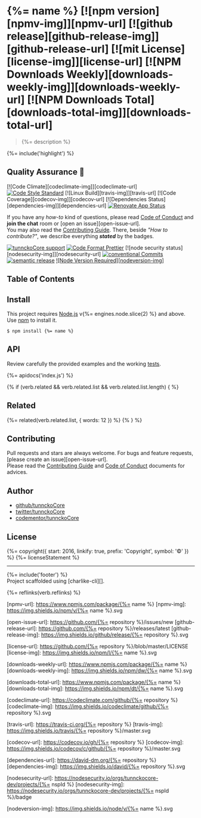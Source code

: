 # {%= name %} [![npm version][npmv-img]][npmv-url] [![github release][github-release-img]][github-release-url] [![mit License][license-img]][license-url] [![NPM Downloads Weekly][downloads-weekly-img]][downloads-weekly-url] [![NPM Downloads Total][downloads-total-img]][downloads-total-url] 

> {%= description %}

{%= include('highlight') %}

## Quality Assurance :100:

[![Code Climate][codeclimate-img]][codeclimate-url] 
[![Code Style Standard][standard-img]][standard-url] 
[![Linux Build][travis-img]][travis-url] 
[![Code Coverage][codecov-img]][codecov-url] 
[![Dependencies Status][dependencies-img]][dependencies-url] 
[![Renovate App Status][renovate-img]][renovate-url] 

If you have any _how-to_ kind of questions, please read [Code of Conduct](./CODE_OF_CONDUCT.md) and **join the chat** room or [open an issue][open-issue-url].  
You may also read the [Contributing Guide](./CONTRIBUTING.md). There, beside _"How to contribute?"_, we describe everything **_stated_** by  the badges.

[![tunnckoCore support][gitterchat-img]][gitterchat-url] 
[![Code Format Prettier][prettier-img]][prettier-url] 
[![node security status][nodesecurity-img]][nodesecurity-url] 
[![conventional Commits][ccommits-img]][ccommits-url] 
[![semantic release][semantic-release-img]][semantic-release-url] 
[![Node Version Required][nodeversion-img]][nodeversion-url]

## Table of Contents
<!-- toc -->

## Install

This project requires [Node.js][nodeversion-url] v{%= engines.node.slice(2) %} and above. Use [npm](https://www.npmjs.com) to install it.

```
$ npm install {%= name %}
```

## API
Review carefully the provided examples and the working [tests](./test.js).

{%= apidocs('index.js') %}

{% if (verb.related && verb.related.list && verb.related.list.length) { %}
## Related
{%= related(verb.related.list, { words: 12 }) %}
{% } %}

## Contributing
Pull requests and stars are always welcome. For bugs and feature requests, [please create an issue][open-issue-url].  
Please read the [Contributing Guide](./CONTRIBUTING.md) and [Code of Conduct](./CODE_OF_CONDUCT.md) documents for advices.  

## Author
- [github/tunnckoCore](https://github.com/tunnckoCore)
- [twitter/tunnckoCore](https://twitter.com/tunnckoCore)
- [codementor/tunnckoCore](https://codementor.io/tunnckoCore)

## License
{%= copyright({ start: 2016, linkify: true, prefix: 'Copyright', symbol: '©' }) %} {%= licenseStatement %}

***

{%= include('footer') %}  
Project scaffolded using [charlike-cli][].

{%= reflinks(verb.reflinks) %}


<!-- Heading badges -->
[npmv-url]: https://www.npmjs.com/package/{%= name %}
[npmv-img]: https://img.shields.io/npm/v/{%= name %}.svg

[open-issue-url]: https://github.com/{%= repository %}/issues/new
[github-release-url]: https://github.com/{%= repository %}/releases/latest
[github-release-img]: https://img.shields.io/github/release/{%= repository %}.svg

[license-url]: https://github.com/{%= repository %}/blob/master/LICENSE
[license-img]: https://img.shields.io/npm/l/{%= name %}.svg

[downloads-weekly-url]: https://www.npmjs.com/package/{%= name %}
[downloads-weekly-img]: https://img.shields.io/npm/dw/{%= name %}.svg

[downloads-total-url]: https://www.npmjs.com/package/{%= name %}
[downloads-total-img]: https://img.shields.io/npm/dt/{%= name %}.svg

<!-- Front line badges -->
[codeclimate-url]: https://codeclimate.com/github/{%= repository %}
[codeclimate-img]: https://img.shields.io/codeclimate/github/{%= repository %}.svg

[standard-url]: https://github.com/standard/standard
[standard-img]: https://img.shields.io/badge/code_style-standard-brightgreen.svg

[travis-url]: https://travis-ci.org/{%= repository %}
[travis-img]: https://img.shields.io/travis/{%= repository %}/master.svg

[codecov-url]: https://codecov.io/gh/{%= repository %}
[codecov-img]: https://img.shields.io/codecov/c/github/{%= repository %}/master.svg

[dependencies-url]: https://david-dm.org/{%= repository %}
[dependencies-img]: https://img.shields.io/david/{%= repository %}.svg

[renovate-url]: https://renovateapp.com
[renovate-img]: https://img.shields.io/badge/renovate-enabled-brightgreen.svg

<!-- Second front of badges -->

[gitterchat-url]: https://gitter.im/tunnckoCore/support
[gitterchat-img]: https://img.shields.io/gitter/room/tunnckoCore/support.svg

[prettier-url]: https://github.com/prettier/prettier
[prettier-img]: https://img.shields.io/badge/styled_with-prettier-f952a5.svg

[nodesecurity-url]: https://nodesecurity.io/orgs/tunnckocore-dev/projects/{%= nspId %}
[nodesecurity-img]: https://nodesecurity.io/orgs/tunnckocore-dev/projects/{%= nspId %}/badge
<!-- the original color of nsp: 
[nodesec-img]: https://img.shields.io/badge/nsp-no_known_vulns-35a9e0.svg -->

[semantic-release-url]: https://github.com/semantic-release/semantic-release
[semantic-release-img]: https://img.shields.io/badge/%20%20%F0%9F%93%A6%F0%9F%9A%80-semantic--release-e10079.svg

[ccommits-url]: https://conventionalcommits.org/
[ccommits-img]: https://img.shields.io/badge/conventional_commits-1.0.0-yellow.svg

[nodeversion-url]: https://nodejs.org/en/download
[nodeversion-img]: https://img.shields.io/node/v/{%= name %}.svg
